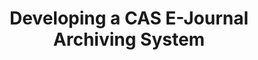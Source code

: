 ---
abstract: null
creators:
- Zhixiong, Zhang
- Jianhua, Liu
- Qi, Zhao
- Wenli, Guo
- Zhenxin, Wu
date: null
document_url: https://services.phaidra.univie.ac.at/api/object/o:294479/download
grand_parent: iPRES
institutions: []
keywords:
- beijing
landing_page_url: https://phaidra.univie.ac.at/o:294479
language: eng
layout: publication
license: CC BY-SA 3.0 AT
notes_url: null
parent: iPRES 2007
publication_type: presentation
size: 1586568
slides_url: null
source_name: iPRES
stream_url: null
title: Developing a CAS E-Journal Archiving System
year: 2007
---